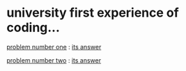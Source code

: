 # university first experience of coding...
<a href=https://github.com/Mehrdadghassabi/Memories/blob/main/Computer_Fundamentals/140.pdf>problem number one</a> :
<a href=https://github.com/Mehrdadghassabi/Memories/blob/main/Computer_Fundamentals/140.cpp>its answer</a>

<a href=https://github.com/Mehrdadghassabi/Memories/blob/main/Computer_Fundamentals/perlman.pdf>problem number two</a> :
<a href=https://github.com/Mehrdadghassabi/Memories/blob/main/Computer_Fundamentals/perlman.cpp>its answer</a>

